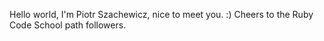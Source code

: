 Hello world, I'm Piotr Szachewicz, nice to meet you. :)
Cheers to the Ruby Code School path followers.